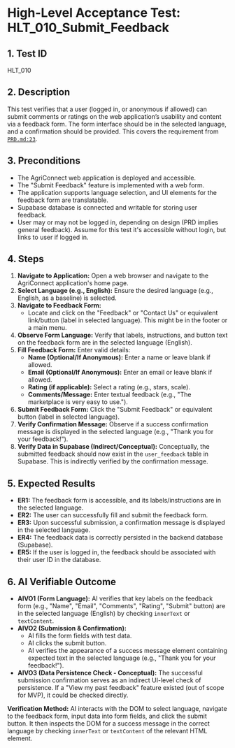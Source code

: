 # High-Level Acceptance Test: HLT_010_Submit_Feedback

## 1. Test ID
HLT_010

## 2. Description
This test verifies that a user (logged in, or anonymous if allowed) can submit comments or ratings on the web application’s usability and content via a feedback form. The form interface should be in the selected language, and a confirmation should be provided. This covers the requirement from [`PRD.md:23`](docs/PRD.md:23).

## 3. Preconditions
*   The AgriConnect web application is deployed and accessible.
*   The "Submit Feedback" feature is implemented with a web form.
*   The application supports language selection, and UI elements for the feedback form are translatable.
*   Supabase database is connected and writable for storing user feedback.
*   User may or may not be logged in, depending on design (PRD implies general feedback). Assume for this test it's accessible without login, but links to user if logged in.

## 4. Steps

1.  **Navigate to Application:** Open a web browser and navigate to the AgriConnect application's home page.
2.  **Select Language (e.g., English):** Ensure the desired language (e.g., English, as a baseline) is selected.
3.  **Navigate to Feedback Form:**
    *   Locate and click on the "Feedback" or "Contact Us" or equivalent link/button (label in selected language). This might be in the footer or a main menu.
4.  **Observe Form Language:** Verify that labels, instructions, and button text on the feedback form are in the selected language (English).
5.  **Fill Feedback Form:** Enter valid details:
    *   **Name (Optional/If Anonymous):** Enter a name or leave blank if allowed.
    *   **Email (Optional/If Anonymous):** Enter an email or leave blank if allowed.
    *   **Rating (if applicable):** Select a rating (e.g., stars, scale).
    *   **Comments/Message:** Enter textual feedback (e.g., "The marketplace is very easy to use.").
6.  **Submit Feedback Form:** Click the "Submit Feedback" or equivalent button (label in selected language).
7.  **Verify Confirmation Message:** Observe if a success confirmation message is displayed in the selected language (e.g., "Thank you for your feedback!").
8.  **Verify Data in Supabase (Indirect/Conceptual):** Conceptually, the submitted feedback should now exist in the `user_feedback` table in Supabase. This is indirectly verified by the confirmation message.

## 5. Expected Results

*   **ER1:** The feedback form is accessible, and its labels/instructions are in the selected language.
*   **ER2:** The user can successfully fill and submit the feedback form.
*   **ER3:** Upon successful submission, a confirmation message is displayed in the selected language.
*   **ER4:** The feedback data is correctly persisted in the backend database (Supabase).
*   **ER5:** If the user is logged in, the feedback should be associated with their user ID in the database.

## 6. AI Verifiable Outcome

*   **AIVO1 (Form Language):** AI verifies that key labels on the feedback form (e.g., "Name", "Email", "Comments", "Rating", "Submit" button) are in the selected language (English) by checking `innerText` or `textContent`.
*   **AIVO2 (Submission & Confirmation):**
    *   AI fills the form fields with test data.
    *   AI clicks the submit button.
    *   AI verifies the appearance of a success message element containing expected text in the selected language (e.g., "Thank you for your feedback!").
*   **AIVO3 (Data Persistence Check - Conceptual):** The successful submission confirmation serves as an indirect UI-level check of persistence. If a "View my past feedback" feature existed (out of scope for MVP), it could be checked directly.

**Verification Method:** AI interacts with the DOM to select language, navigate to the feedback form, input data into form fields, and click the submit button. It then inspects the DOM for a success message in the correct language by checking `innerText` or `textContent` of the relevant HTML element.